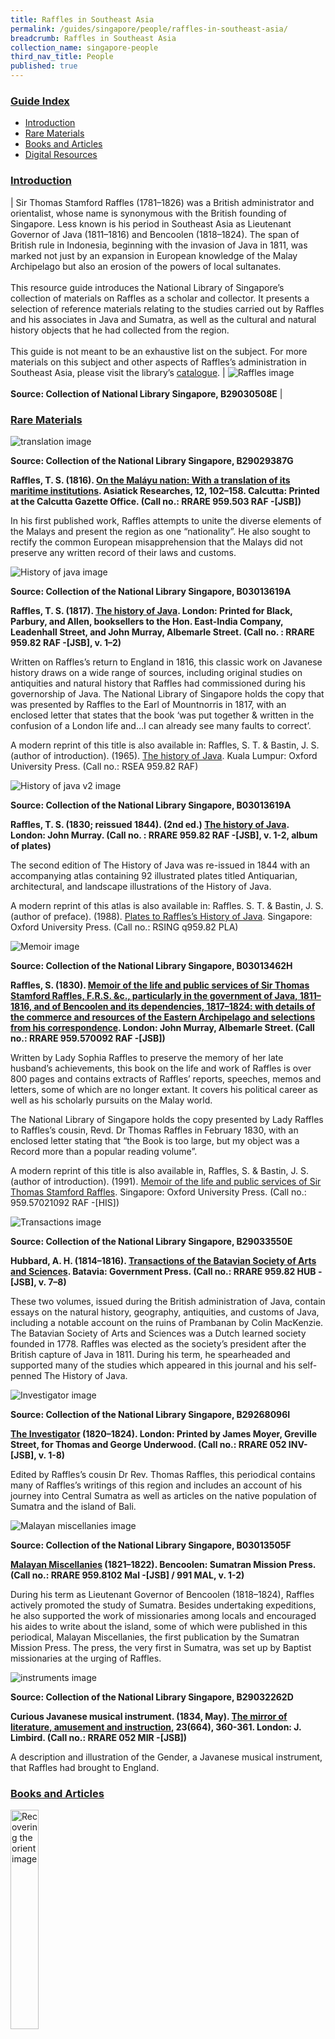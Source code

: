 ```yaml
---
title: Raffles in Southeast Asia
permalink: /guides/singapore/people/raffles-in-southeast-asia/
breadcrumb: Raffles in Southeast Asia
collection_name: singapore-people
third_nav_title: People
published: true
---
```


### <u>Guide Index</u>

* [Introduction](#introduction)
* [Rare Materials](#rare-materials)
* [Books and Articles](#books-and-articles)
* [Digital Resources](#digital-resources)


### <u>Introduction</u>

| Sir Thomas Stamford Raffles (1781–1826) was a British administrator and orientalist, whose name is synonymous with the British founding of Singapore. Less known is his period in Southeast Asia as Lieutenant Governor of Java (1811–1816) and Bencoolen (1818–1824). The span of British rule in Indonesia, beginning with the invasion of Java in 1811, was marked not just by an expansion in European knowledge of the Malay Archipelago but also an erosion of the powers of local sultanates. <br><br> This resource guide introduces the National Library of Singapore’s collection of materials on Raffles as a scholar and collector. It presents a selection of reference materials relating to the studies carried out by Raffles and his associates in Java and Sumatra, as well as the cultural and natural history objects that he had collected from the region. <br><br> This guide is not meant to be an exhaustive list on the subject. For more materials on this subject and other aspects of Raffles’s administration in Southeast Asia, please visit the library’s [catalogue](http://catalogue.nlb.gov.sg/). | ![Raffles image](/images/category/singaporeandsoutheastasia/Raffles-in-SEA-pic-1.jpg) <br><br> **Source: Collection of National Library Singapore, B29030508E** |

### <u>Rare Materials</u>

![translation image](/images/category/singaporeandsouthseastasia/Raffles-in-SEA-rare-pic-1.jpg)

**Source: Collection of the National Library Singapore, B29029387G**

**Raffles, T. S. (1816). [On the Maláyu nation: With a translation of its maritime institutions](http://catalogue.nlb.gov.sg/cgi-bin/spydus.exe/ENQ/WPAC/BIBENQ?SETLVL=1&BRN=201923575). Asiatick Researches, 12, 102–158. Calcutta: Printed at the Calcutta Gazette Office. (Call no.: RRARE 959.503 RAF -\[JSB\])**

In his first published work, Raffles attempts to unite the diverse elements of the Malays and present the region as one “nationality”. He also sought to rectify the common European misapprehension that the Malays did not preserve any written record of their laws and customs.


![History of java image](/images/category/singaporeandsoutheastasia/Raffles-in-SEA-rare-pic-2.jpg)

**Source: Collection of the National Library Singapore, B03013619A**

**Raffles, T. S. (1817). [The history of Java](http://catalogue.nlb.gov.sg/cgi-bin/spydus.exe/ENQ/WPAC/BIBENQ?SETLVL=1&BRN=201909379). London: Printed for Black, Parbury, and Allen, booksellers to the Hon. East-India Company, Leadenhall Street, and John Murray, Albemarle Street. (Call no. : RRARE 959.82 RAF -\[JSB\], v. 1–2)**

Written on Raffles’s return to England in 1816, this classic work on Javanese history draws on a wide range of sources, including original studies on antiquities and natural history that Raffles had commissioned during his governorship of Java. The National Library of Singapore holds the copy that was presented by Raffles to the Earl of Mountnorris in 1817, with an enclosed letter that states that the book ‘was put together & written in the confusion of a London life and…I can already see many faults to correct’.

A modern reprint of this title is also available in: Raffles, S. T. & Bastin, J. S. (author of introduction). (1965). [The history of Java](http://catalogue.nlb.gov.sg/cgi-bin/spydus.exe/ENQ/WPAC/BIBENQ?SETLVL=1&BRN=5234905). Kuala Lumpur: Oxford University Press. (Call no.: RSEA 959.82 RAF)


![History of java v2 image](/images/category/singaporeandsoutheastasia/Raffles-in-SEA-rare-pic-3-e1548309660557.jpg)

**Source: Collection of the National Library Singapore, B03013619A**

**Raffles, T. S. (1830; reissued 1844). (2nd ed.) [The history of Java](http://catalogue.nlb.gov.sg/cgi-bin/spydus.exe/ENQ/WPAC/BIBENQ?SETLVL=1&BRN=202524302). London: John Murray. (Call no. : RRARE 959.82 RAF -\[JSB\], v. 1-2, album of plates)**

The second edition of The History of Java was re-issued in 1844 with an accompanying atlas containing 92 illustrated plates titled Antiquarian, architectural, and landscape illustrations of the History of Java.

A modern reprint of this atlas is also available in: Raffles. S. T. & Bastin, J. S. (author of preface). (1988). [Plates to Raffles’s History of Java](http://catalogue.nlb.gov.sg/cgi-bin/spydus.exe/ENQ/WPAC/BIBENQ?SETLVL=1&BRN=5164599). Singapore: Oxford University Press. (Call no.: RSING q959.82 PLA)

![Memoir image](/images/category/singaporeandsoutheastasia/Raffles-in-SEA-rare-pic-4.jpg)

**Source: Collection of the National Library Singapore, B03013462H**

**Raffles, S. (1830). [Memoir of the life and public services of Sir Thomas Stamford Raffles, F.R.S. &c., particularly in the government of Java, 1811–1816, and of Bencoolen and its dependencies, 1817–1824: with details of the commerce and resources of the Eastern Archipelago and selections from his correspondence](http://catalogue.nlb.gov.sg/cgi-bin/spydus.exe/ENQ/WPAC/BIBENQ?SETLVL=1&BRN=4412216). London: John Murray, Albemarle Street. (Call no.: RRARE 959.570092 RAF -[JSB])**

Written by Lady Sophia Raffles to preserve the memory of her late husband’s achievements, this book on the life and work of Raffles is over 800 pages and contains extracts of Raffles’ reports, speeches, memos and letters, some of which are no longer extant. It covers his political career as well as his scholarly pursuits on the Malay world.

The National Library of Singapore holds the copy presented by Lady Raffles to Raffles’s cousin, Revd. Dr Thomas Raffles in February 1830, with an enclosed letter stating that “the Book is too large, but my object was a Record more than a popular reading volume”.

A modern reprint of this title is also available in, Raffles, S. & Bastin, J. S. (author of introduction). (1991). [Memoir of the life and public services of Sir Thomas Stamford Raffles](http://catalogue.nlb.gov.sg/cgi-bin/spydus.exe/ENQ/WPAC/BIBENQ?SETLVL=1&BRN=6164277). Singapore: Oxford University Press. (Call no.: 959.57021092 RAF -\[HIS\])


![Transactions image](/images/category/singaporeandsoutheastasia/Raffles-in-SEA-rare-pic-5.jpg)

**Source: Collection of the National Library Singapore, B29033550E**

**Hubbard, A. H. (1814–1816). [Transactions of the Batavian Society of Arts and Sciences](http://catalogue.nlb.gov.sg/cgi-bin/spydus.exe/ENQ/WPAC/BIBENQ?SETLVL=1&BRN=202661337). Batavia: Government Press. (Call no.: RRARE 959.82 HUB -\[JSB\], v.  7–8)**

These two volumes, issued during the British administration of Java, contain essays on the natural history, geography, antiquities, and customs of Java, including a notable account on the ruins of Prambanan by Colin MacKenzie. The Batavian Society of Arts and Sciences was a Dutch learned society founded in 1778. Raffles was elected as the society’s president after the British capture of Java in 1811. During his term, he spearheaded and supported many of the studies which appeared in this journal and his self-penned The History of Java.

![Investigator image](/images/category/singaporeandsoutheastasia/Raffles-in-SEA-rare-pic-6.jpg)

**Source: Collection of the National Library Singapore, B29268096I**

**[The Investigator](http://catalogue.nlb.gov.sg/cgi-bin/spydus.exe/ENQ/WPAC/BIBENQ?SETLVL=1&BRN=202680366) (1820–1824). London: Printed by James Moyer, Greville Street, for Thomas and George Underwood. (Call no.: RRARE 052 INV-\[JSB\], v. 1-8)**

Edited by Raffles’s cousin Dr Rev. Thomas Raffles, this periodical contains many of Raffles’s writings of this region and includes an account of his journey into Central Sumatra as well as articles on the native population of Sumatra and the island of Bali.

![Malayan miscellanies image](/images/category/singaporeandsoutheastasia/Raffles-in-SEA-rare-pic-7.jpg) 

**Source: Collection of the National Library Singapore, B03013505F**

**[Malayan Miscellanies](http://catalogue.nlb.gov.sg/cgi-bin/spydus.exe/ENQ/WPAC/BIBENQ?SETLVL=1&BRN=202711772) (1821–1822). Bencoolen: Sumatran Mission Press. (Call no.: RRARE 959.8102 Mal -\[JSB\] / 991 MAL, v. 1-2)**

During his term as Lieutenant Governor of Bencoolen (1818–1824), Raffles actively promoted the study of Sumatra. Besides undertaking expeditions, he also supported the work of missionaries among locals and encouraged his aides to write about the island, some of which were published in this periodical, Malayan Miscellanies, the first publication by the Sumatran Mission Press. The press, the very first in Sumatra, was set up by Baptist missionaries at the urging of Raffles.


![instruments image](/images/category/singaporeandsoutheastasia/Raffles-in-SEA-rare-pic-8.jpg)

**Source: Collection of the National Library Singapore, B29032262D**

**Curious Javanese musical instrument. (1834, May). [The mirror of literature, amusement and instruction](http://catalogue.nlb.gov.sg/cgi-bin/spydus.exe/ENQ/WPAC/BIBENQ?SETLVL=1&BRN=202661654), 23(664), 360-361. London: J. Limbird. (Call no.: RRARE 052 MIR -[JSB])**

A description and illustration of the Gender, a Javanese musical instrument, that Raffles had brought to England.

### <u>Books and Articles</u>

<img src="/images/category/singaporeandsoutheastasia/Raffles-in-SEA-book-pic-1.jpg" alt="Recovering the orient image" style="width: 30%;">

**All rights reserved, Chur: Harwood Academic Publishers, 1994**

**Forge, A. (1994). Raffles and Daniell: Making the image fit. In Gerstle, C. A. & Milner, A. C. (Eds.)[ Recovering the orient: Artists, scholars, appropriations](http://catalogue.nlb.gov.sg/cgi-bin/spydus.exe/ENQ/WPAC/BIBENQ?SETLVL=1&BRN=202353093) (pp. 109-150). Chur: Harwood Academic Publishers. (Call no.: RSEA 303.482405 REC)**

An analysis on how Java is presented in the illustrated plates of Raffles’s The History of Java.

<img src="/images/category/singaporeandsoutheastasia/Raffles-in-SEA-book-pic-2.jpg" alt="The golden sword image" style="width: 30%;">

**All rights reserved, London: British Museum Press, 1999**

**Barley, N. (1999), [The golden sword: Stamford Raffles and the East](http://catalogue.nlb.gov.sg/cgi-bin/spydus.exe/ENQ/WPAC/BIBENQ?SETLVL=1&BRN=9265948). London: British Museum Press. (Call no.: RSING 709.58 GOL)**

A collection of essays on Raffles’s involvement in the study of the languages, cultural and natural history of the Malay Archipelago. 


<img src="/images/category/singaporeandsoutheastasia/Raffles-in-SEA-book-pic-3.jpg" alt="Javanese shadow puppets image" style="width: 30%;">

**All rights reserved, London: British Museum, 1970**

**Scott-Kemball, J. (1970). [Javanese shadow puppets: The Raffles collection in the British Museum](http://catalogue.nlb.gov.sg/cgi-bin/spydus.exe/ENQ/WPAC/BIBENQ?SETLVL=1&BRN=113491). London: British Museum. (Call no. : RSEA 791.53 SCO)**

An introduction to the shadow puppets from the Raffles Collection in the British Museum, accompanied with explanations on the two forms of Javanese shadow plays, the wayang purwa and wayang gedog, along with descriptions of the characters and puppets. 


<img src="/images/category/singaporeandsoutheastasia/Raffles-in-SEA-book-pic-4.jpg" alt="The raffles gamelan image" style="width: 30%;">

**All rights reserved, London: British Museum, 1970**

**Fagg, W. B. (1970). [The Raffles Gamelan: A historical note](http://catalogue.nlb.gov.sg/cgi-bin/spydus.exe/ENQ/WPAC/BIBENQ?SETLVL=1&BRN=70072). London: British Museum. (Call no.: RSEA 781.75982 FAG)**

A selection of articles comprising a description of Raffles’s gamelan in the British Museum, an essay on Raffles as collector, as well as reprints of Raffles’s own writings on Javanese music and instruments.

<img src="/images/category/singaporeandsoutheastasia/Raffles-in-SEA-book-pic-5.jpg" alt="The raffles gamelan v2 image" style="width: 30%;">

**All rights reserved, ‘s-Gravenhage : Martinus Nijhoff, 1971.**

**Bastin, J. (1971, January). [The Raffles gamelan](http://catalogue.nlb.gov.sg/cgi-bin/spydus.exe/ENQ/WPAC/BIBENQ?SETLVL=1&BRN=202922924). Bijdragen tot de taal-, land- en volkenkunde, 127(2), 274–278. ‘s-Gravenhage: Martinus Nijhoff. (Call no.: RCLOS 785.68 BAS -\[JSB\])**

This article provides supplementary information to Fagg’s essay on the Raffles gamelan in the British Museum.


<img src="/images/category/singaporeandsoutheastasia/Raffles-in-SEA-book-pic-6.jpg" alt="Magic coins of java image" style="width: 30%;">

**All rights reserved, London: British Museum, 1999**

**Cribb, J. (1999).[ Magic coins of Java, Bali and the Malay Peninsula: Thirteenth to twentieth centuries: A catalogue based on the Raffles collection of coin-shaped charms from Java in the British Museum](http://catalogue.nlb.gov.sg/cgi-bin/spydus.exe/ENQ/WPAC/BIBENQ?SETLVL=1&BRN=9282807). London: British Museum. (Call no.: RSING 737.495982 CRI)**

A catalogue on the British Museum’s collection of 165 magic coins from Java, Bali and the Malay Peninsula. The majority of the specimens were collected by Raffles during his residency in Java.


<img src="/images/category/singaporeandsoutheastasia/Raffles-in-SEA-book-pic-7.jpg" alt="Raffles drawings image" style="width: 30%;">

**All rights reserved, Kuala Lumpur: Oxford University Press, 1978**

**Bastin, J. S. (1978). [Raffles drawings in the India Office Library, London](http://catalogue.nlb.gov.sg/cgi-bin/spydus.exe/ENQ/WPAC/BIBENQ?SETLVL=1&BRN=4243656). Kuala Lumpur: Oxford University Press. (Call no.: RSING 741.959 ARC)**

An illustrated catalogue on the drawings from Raffles’s collection in The British Library which consists chiefly of topographical views of Indonesia completed by both European and Asian artists.

<img src="/images/category/singaporeandsoutheastasia/Raffles-in-SEA-book-pic-8.jpg" alt="Short account image" style="width: 30%;">

**All rights reserved, London: Trübuer, 1865**

**Turk, H. N. van der (1865). [Short account of the Malay manuscripts belonging to the Royal Asiatic Society.](http://catalogue.nlb.gov.sg/cgi-bin/spydus.exe/ENQ/WPAC/BIBENQ?SETLVL=1&BRN=5017169) London: Trübuer. (Call no.: RCLOS 091.09595 TUU -\[SEA\])**

A catalogue describing 80 of the Malay manuscripts from the Raffles Collection held at the Library of the Royal Asiatic Society in London.


<img src="/images/category/singaporeandsoutheastasia/Raffles-in-SEA-book-pic-9.jpg" alt="John leyden and raffles image" style="width: 30%;">

**All rights reserved, Eastbourne: John Sturgus Bastin, 2006**

**Bastin, J. S. (2006). [John Leyden and Thomas Stamford Raffles](http://catalogue.nlb.gov.sg/cgi-bin/spydus.exe/ENQ/WPAC/BIBENQ?SETLVL=1&BRN=12741995). Eastbourne: Printed by Antony Howe Ltd. for the Author. (Call no.: RSING 950.07202 BAS)**

A look at the friendship between Scottish orientalist John Leyden and Raffles. Leyden played a significant role in influencing Raffles’s choice to focus on Malay studies and advancing Raffles’s career through his personal connection with the Governor-General Lord Minto.

<img src="/images/category/singaporeandsoutheastasia/Raffles-in-SEA-book-pic-10.jpg" alt="Raffles ark redrawn image" style="width: 30%;">

**All rights reserved, London: British Library: Edinburgh: Royal Botanic Garden Edinburgh, 2009**

**Noltie. H. J. (2009). [Raffles’ ark redrawn: Natural history drawings from the collection of Sir Thomas Stamford Raffles](http://catalogue.nlb.gov.sg/cgi-bin/spydus.exe/ENQ/WPAC/BIBENQ?SETLVL=1&BRN=13202876). London: The British Library; Edinburgh: Royal Botanic Garden Edinburgh. (Call no.: RSING 508.0222 NOL)**

An illustrated catalogue containing 120 natural history drawings from the Raffles’s collection acquired by The British Library in 2007.


<img src="/images/category/singaporeandsoutheastasia/Raffles-in-SEA-book-pic-11.jpg" alt="Study of natural history image" style="width: 30%;">

**All rights reserved, Singapore: MBRAS, 1990**

**Bastin, J. S. (1990). [Sir Stamford Raffles and the study of natural history in Penang, Singapore and Indonesia](http://catalogue.nlb.gov.sg/cgi-bin/spydus.exe/ENQ/WPAC/BIBENQ?SETLVL=1&BRN=202976135). Journal of the Malaysian Branch of Royal Asiatic Society, 63(2), 1–25. Singapore: The Malaysian Branch, Royal Asiatic Society. (Call no.: RCLOS 508.359 BAS-\[JSB\]**

This article traces Raffles’s interest in natural history from childhood to his time in Southeast Asia, and documents his contributions to the field of zoology and botany through his support of the work of naturalists such as Thomas Horsfield, Joseph Arnold, Nathaniel Wallich, William Jack, Pierre Diard and Alfred Duvaucel.


<img src="/images/category/singaporeandsoutheastasia/Raffles-in-SEA-book-pic-12.jpg" alt="The java journal image" style="width: 30%;">

**All rights reserved, Singapore: MBRAS, 1973**

**Arnold, J. & Bastin, J. S. (author of introduction). (1973). [The Java journal of Dr. Joseph Arnold](http://catalogue.nlb.gov.sg/cgi-bin/spydus.exe/ENQ/WPAC/BIBENQ?SETLVL=1&BRN=202797082). Journal of the Malaysian Branch Royal Asiatic Society, 46(1), 1–91. Singapore: The Malaysian Branch, Royal Asiatic Society. (Call no.: RCLOS 959.82 ARN -\[JSB\])**

Written in 1815, this is a rare contemporaneous account of Raffles in Java. The diarist was a British naval surgeon and a naturalist who later discovered the gigantic parasite flower Rafflesia arnoldi. The journal offers a glimpse of life in Government House in Buitenzorg, and the various tours of Java that Raffles and the author had taken.


### <u>Digital Resources</u>

<img src="/images/category/singaporeandsoutheastasia/Raffles-in-SEA-book-digi-1.jpg" alt="Malay manuscripts image" style="width: 30%;">

**All rights reserved, The Royal Asiatic Society of Great Britain and Ireland, 2017**

**[Malay manuscripts from the Royal Asiatic Society of Great Britain and Ireland](http://eresources.nlb.gov.sg/printheritage/browse/Malay_Manuscripts_Royal_Asiatic_Society_GBI.aspx) (via BookSG)**

A collection of 11 Malay manuscripts digitised from the Raffles Collection in the Library of the Royal Asiatic Society of Great Britain and Ireland.

The copies were made digitally available through a collaborative digitisation project between the National Library of Singapore and the Royal Asiatic Society of Great Britain and Ireland.


<img src="/images/category/singaporeandsoutheastasia/Raffles-in-SEA-book-digi-2.jpg" alt="Raffles collection image" style="width: 30%;">

**All rights reserved, The British Library Board, 2018**

**[Raffles Collection from The British Library](http://eresources.nlb.gov.sg/printheritage/detail/61c849aa-b94b-4d62-9762-5845fbf2f05a.aspx) (via BookSG)**

A collection of 25 volumes of papers digitised from the Raffles Collection in The British Library containing Raffles’s correspondences and notes on Java, the Malay Archipelago and Japan. Also included are selected papers from the Raffles-Minto Collection concerning the antiquities and natural history of the Malay Archipelago.

The copies were made digitally available through a collaborative digitisation project between the National Library of Singapore and The British Library.

Listed below are the hyperlinks to the individual volumes:

* [Raffles Collection I (Shelfmark(s): Mss Eur C34)](http://eresources.nlb.gov.sg/printheritage/detail/61c849aa-b94b-4d62-9762-5845fbf2f05a.aspx)
* [Raffles Collection II (Shelfmark(s): Mss Eur E104)](http://eresources.nlb.gov.sg/printheritage/detail/90b9b156-dfcf-4f60-acec-51012f51282f.aspx)
* [Raffles Collection III (Shelfmark(s): Mss Eur E105)](http://eresources.nlb.gov.sg/printheritage/detail/32fd4e4b-4268-4458-9eff-3c3b5a878e9d.aspx)
* [Raffles Collection IV (Shelfmark(s): Mss Eur E106)](http://eresources.nlb.gov.sg/printheritage/detail/b14dcdb5-83f1-4681-82f9-3ecf57b0d2a5.aspx)
* [Raffles Collection V (Shelfmark(s): Mss Eur E107)](http://eresources.nlb.gov.sg/printheritage/detail/ae0c9c0d-bdf5-4595-8ecc-746e9e24432a.aspx)
* [Raffles Collection VI (Shelfmark(s): Mss Eur F31)](http://eresources.nlb.gov.sg/printheritage/detail/fc307ff8-df1b-4aea-8e85-e7dff7654681.aspx)
* [Raffles Collection VII (Shelfmark(s): Mss Eur F32)](http://eresources.nlb.gov.sg/printheritage/detail/08a9721c-5104-4d75-aafe-76f11ce480ae.aspx)
* [Raffles Collection VIII (Shelfmark(s): Mss Eur D199)](http://eresources.nlb.gov.sg/printheritage/detail/ebfe932c-0bec-4616-92e7-b6eb16b17fa4.aspx)
* [Raffles Collection IX (Shelfmark(s): Mss Eur E108)](http://eresources.nlb.gov.sg/printheritage/detail/f29a409a-7fa1-4fde-83df-07075733e259.aspx)
* [Raffles Collection X (Shelfmark(s): Mss Eur F33)](http://eresources.nlb.gov.sg/printheritage/detail/b996365d-a118-4a21-b30f-e8a4978ad821.aspx)
* [Raffles Collection XI (Shelfmark(s): Mss Eur E109)](http://eresources.nlb.gov.sg/printheritage/detail/e3f36331-2e5d-4a2e-8691-4d262ece2161.aspx)
* [Private Letters to Lord Minto, 1810˗1811 (Shelfmark(s): Mss Eur C35)](http://eresources.nlb.gov.sg/printheritage/detail/fa604f4b-b72a-4853-bb6d-cb0811ce8577.aspx)
* [Private letters to Lord Minto, 1825 (Shelfmark(s): Mss Eur C36)](http://eresources.nlb.gov.sg/printheritage/detail/f2cd8ab2-b045-4e9e-8b27-8c3566111328.aspx)
* [Pedigree of Javanese Princes (Shelfmark(s): Mss Eur D200)](http://eresources.nlb.gov.sg/printheritage/detail/24fd31e2-2c47-4159-9587-1df484005078.aspx)
* [Statement of personal property of Sir Stamford Raffles lost on ship ‘Fame’ (Shelfmark(s): Mss Eur D742/4 ff 6-7)](http://eresources.nlb.gov.sg/printheritage/detail/b5cec672-32e6-46ad-845e-59885bf819f4.aspx)
* [Letters to Sir T. S. Raffles from William Marsden (Shelfmark(s): Mss Eur D742/2)](http://eresources.nlb.gov.sg/printheritage/detail/5be11532-094c-45f5-9a9f-3d70a94e397d.aspx)
* [Letters from Sir T. S. Raffles to William Brown Ramsay, and his father, William Ramsay; including a letter from Raffles to Neil Benjamin Edmonstone (Shelfmark(s): Mss Eur D742/20)]
* [Miscellaneous letters from Sir Thomas Stamford Raffles (with index) (Shelfmark(s): Mss Eur D742/21)](http://eresources.nlb.gov.sg/printheritage/detail/d56684e9-d966-41c5-ba53-704ecf4ae5ab.aspx)
* [Letter from Sir Thomas Stamford Raffles in London to [Sir Alexander Johnston of Singapore] (Shelfmark(s): Mss Eur D742/23, ff 7-13v)](http://eresources.nlb.gov.sg/printheritage/detail/63b6bd50-037f-4540-a44e-1097136a10be.aspx)
* [Mr Raffles Memoir on the Malayan Nation and a translation of the maritime laws of the Malays (Shelfmark(s): Mss Eur F148/9)](http://eresources.nlb.gov.sg/printheritage/detail/589f82e2-7793-488b-9cb8-355dc7278e8c.aspx)
* [Java: plans charts memorandum and details connected with the expedition against the Dutch Islands (Shelfmark(s): Mss Eur F148/10)](http://eresources.nlb.gov.sg/printheritage/detail/663435d8-1b6a-4024-b798-573f0cefa452.aspx)
* [Mr Raffles to Lord Minto; Proceedings and treaties with the Soosoohonan and the Sultan of Mataram (Shelfmark(s): Mss Eur F148/23)](http://eresources.nlb.gov.sg/printheritage/detail/54bd0148-ace1-49c2-be6d-101f13d40300.aspx)
* [Dr Horsfield. Narrative of a journey through Java, with a view to mineralogical and other researches (Shelfmark(s): Mss Eur F148/46)](http://eresources.nlb.gov.sg/printheritage/detail/14cbf539-bbfb-49f8-9a77-d6d6094b60f4.aspx)
* [Colonel Mackenzie’s account of the antiquities of Java with drawings (Shelfmark(s): Mss Eur F148/47)](http://eresources.nlb.gov.sg/printheritage/detail/2ba2cb12-6816-440e-8798-65ef20bd5a77.aspx)
* [An extraneous bound volume of records (no originals) (Shelfmark(s): Mss Eur F148/48)](http://eresources.nlb.gov.sg/printheritage/detail/4e9d8f63-5205-4c48-ac74-d3187996dacd.aspx)


<img src="/images/category/singaporeandsoutheastasia/Raffles-in-SEA-book-digi-3-245x300.jpg" alt="Books and articles image" style="width: 30%;">

**Source: Collection of the National Library Singapore, B3013438K**

**[Books and articles on Sir Stamford Raffles from the collection of the National Library of Singapore](http://eresources.nlb.gov.sg/printheritage/browse/Raffles_Gallery.htm) (via BookSG)**

A collection of digitised books and articles on and by Raffles that were displayed at the Raffles’s Letters: Intrigues Behind the Founding of Singapore exhibition held at the National Library of Singapore in 2013.